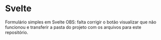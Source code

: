 # Svelte
Formulário simples em Svelte
OBS: falta corrigir o botão visualizar que não funcionou e transferir a pasta do projeto com os arquivos para este repositório.
